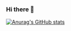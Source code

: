 ### Hi there 👋

[![Anurag's GitHub stats](https://github-readme-stats.vercel.app/api?username=tk009999)](https://github.com/tk009999/github-readme-stats)

<!--
**tk009999/tk009999** is a ✨ _special_ ✨ repository because its `README.md` (this file) appears on your GitHub profile.

Here are some ideas to get you started:

- 🔭 I’m currently working on ...
- 🌱 I’m currently learning ...
- 👯 I’m looking to collaborate on ...
- 🤔 I’m looking for help with ...
- 💬 Ask me about ...
- 📫 How to reach me: ...
- 😄 Pronouns: ...
- ⚡ Fun fact: ...
-->
